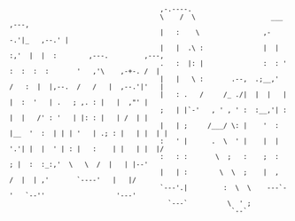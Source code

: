                                           ,-.----.                                                                
                                          \    /  \                   ___       ,---,                             
                                          |   :    \                ,--.'|_   ,--.' |                             
                                          |   |  .\ :               |  | :,'  |  |  :        ,---.         ,---,     
                                          .   :  |: |               :  : ' :  :  :  :       '   ,'\    ,-+-. /  | 
                                          |   |   \ :       .--,  .;__,'  /   :  |  |,--.  /   /   |  ,--.'|'   | 
                                          |   : .   /     /_ ./|  |  |   |    |  :  '   | .   ; ,. : |   |  ,"' | 
                                          ;   | |`-'   , ' , ' :  :__,'| :    |  |   /' : '   | |: : |   | /  | | 
                                          |   | ;     /___/ \: |    '  : |__  '  :  | | | '   | .; : |   | |  | | 
                                          :   ' |      .  \  ' |    |  | '.'| |  |  ' | : |   :    | |   | |  |/   
                                          :   : :       \  ;   :    ;  :    ; |  :  :_:,'  \   \  /  |   | |--'   
                                          |   | :        \  \  ;    |  ,   /  |  | ,'       `----'   |   |/       
                                          `---'.|         :  \  \    ---`-'   `--''                  '---'        
                                            `---`          \  ' ;                                                   
                                                            `--`                                                  

